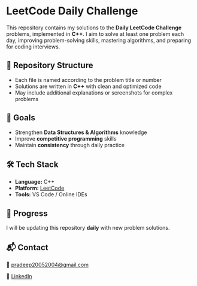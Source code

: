 # LeetCode Daily Challenge

This repository contains my solutions to the **Daily LeetCode Challenge** problems, implemented in **C++**. I aim to solve at least one problem each day, improving problem-solving skills, mastering algorithms, and preparing for coding interviews.

## 📂 Repository Structure

- Each file is named according to the problem title or number
- Solutions are written in **C++** with clean and optimized code
- May include additional explanations or screenshots for complex problems

## 🎯 Goals

- Strengthen **Data Structures & Algorithms** knowledge
- Improve **competitive programming** skills
- Maintain **consistency** through daily practice

## 🛠️ Tech Stack

- **Language:** C++
- **Platform:** [LeetCode](https://leetcode.com/u/pradeepxkumar/)
- **Tools:** VS Code / Online IDEs

## 📅 Progress

I will be updating this repository **daily** with new problem solutions.

## 📬 Contact

📧 [pradeep20052004@gmail.com](mailto:pradeep20052004@gmail.com)

🔗 [LinkedIn](https://www.linkedin.com/in/pradeepxkumar5/)
